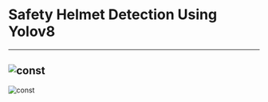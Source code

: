 # Safety Helmet Detection Using Yolov8
-------
![const](https://user-images.githubusercontent.com/108931665/215709964-028daf70-c866-4f60-9adc-c33ef929942d.jpg)
-------

![const](https://user-images.githubusercontent.com/108931665/215710074-e6080192-6b5b-4766-a7b1-527872232525.jpeg)

